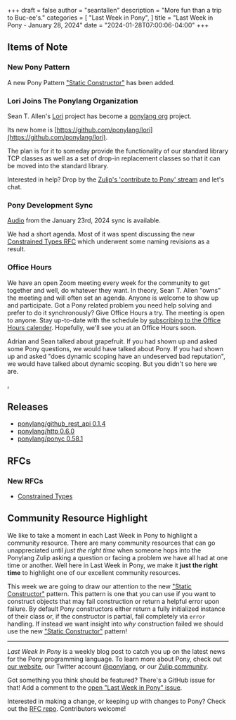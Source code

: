 +++
draft = false
author = "seantallen"
description = "More fun than a trip to Buc-ee's."
categories = [
    "Last Week in Pony",
]
title = "Last Week in Pony - January 28, 2024"
date = "2024-01-28T07:00:06-04:00"
+++

## Items of Note

### New Pony Pattern

A new Pony Pattern ["Static Constructor"](https://patterns.ponylang.io/creation/static-constructor) has been added.

### Lori Joins The Ponylang Organization

Sean T. Allen's [Lori](https://github.com/ponylang/lori) project has become a [ponylang org](https://github.com/ponylang/) project.

Its new home is [https://github.com/ponylang/lori](https://github.com/ponylang/lori).

The plan is for it to someday provide the functionality of our standard library TCP classes as well as a set of drop-in replacement classes so that it can be moved into the standard library.

Interested in help? Drop by the [Zulip's 'contribute to Pony' stream](https://ponylang.zulipchat.com/#narrow/stream/192795-contribute-to-Pony) and let's chat.

### Pony Development Sync

[Audio](https://sync-recordings.ponylang.io/r/2024_01_23.m4a) from the January 23rd, 2024 sync is available.

We had a short agenda. Most of it was spent discussing the new [Constrained Types RFC](https://github.com/ponylang/rfcs/pull/213) which underwent some naming revisions as a result.

### Office Hours

We have an open Zoom meeting every week for the community to get together and well, do whatever they want. In theory, Sean T. Allen "owns" the meeting and will often set an agenda. Anyone is welcome to show up and participate. Got a Pony related problem you need help solving and prefer to do it synchronously? Give Office Hours a try. The meeting is open to anyone. Stay up-to-date with the schedule by [subscribing to the Office Hours calender](https://calendar.google.com/calendar/ical/4465e68ae24131ae00461a40893f2637a2c9ac510e311a44ff78680e2f183ce3%40group.calendar.google.com/public/basic.ics). Hopefully, we'll see you at an Office Hours soon.

Adrian and Sean talked about grapefruit. If you had shown up and asked some Pony questions, we would have talked about Pony. If you had shown up and asked "does dynamic scoping have an undeserved bad reputation", we would have talked about dynamic scoping. But you didn't so here we are.

[.](https://www.youtube.com/watch?v=I1ds5KfglWE)

## Releases

- [ponylang/github_rest_api 0.1.4](https://github.com/ponylang/github_rest_api/releases/tag/0.1.4)
- [ponylang/http 0.6.0](https://github.com/ponylang/http/releases/tag/0.6.0)
- [ponylang/ponyc 0.58.1](https://github.com/ponylang/ponyc/releases/tag/0.58.1)

## RFCs

### New RFCs

- [Constrained Types](https://github.com/ponylang/rfcs/pull/213)

## Community Resource Highlight

We like to take a moment in each Last Week in Pony to highlight a community resource. There are many community resources that can go unappreciated until _just the right time_ when someone hops into the Ponylang Zulip asking a question or facing a problem we have all had at one time or another. Well here in Last Week in Pony, we make it **just the right time** to highlight one of our excellent community resources.

This week we are going to draw our attention to the new ["Static Constructor"](https://patterns.ponylang.io/creation/static-constructor) pattern. This pattern is one that you can use if you want to construct objects that may fail construction or return a helpful error upon failure. By default Pony constructors either return a fully initialized instance of their class or, if the constructor is partial, fail completely via `error` handling. If instead we want insight into _why_ construction failed we should use the new ["Static Constructor"](https://patterns.ponylang.io/creation/static-constructor) pattern!

---

_Last Week In Pony_ is a weekly blog post to catch you up on the latest news for the Pony programming language. To learn more about Pony, check out [our website](https://ponylang.io), our Twitter account [@ponylang](https://twitter.com/ponylang), or our [Zulip community](https://ponylang.zulipchat.com).

Got something you think should be featured? There's a GitHub issue for that! Add a comment to the [open "Last Week in Pony" issue](https://github.com/ponylang/ponylang.github.io/issues?q=is%3Aissue+is%3Aopen+label%3Alast-week-in-pony).

Interested in making a change, or keeping up with changes to Pony? Check out the [RFC repo](https://github.com/ponylang/rfcs). Contributors welcome!
